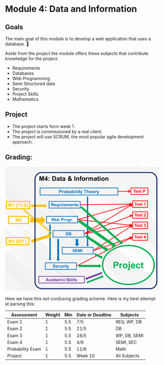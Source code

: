 # Module 4: Data and Information

## Goals
The main goal of this module is to develop 
a web application that uses a database. :floppy_disk:

Aside from the project the module offers these subjects that contribute knowledge for the project:
- Requirements
- Databases
- Web Programming
- Semi Structured data
- Security
- Project Skills
- Mathematics

## Project

+ The project starts form week 1.
+ The project is commissioned by a real client.
+ The project will use SCRUM, the most popular agile development approach.


## Grading:

![grading](./img/grading.png "Grading Mod-4")

Here we have this *not-confusing* grading scheme. Here is my best attempt at parsing this:

| Assessment | Weight | Min | Date or Deadline | Subjects |
| ---------- | ------ | --- | -------- | ------- |
| Exam 1 | 1 | 5.5 | 7/5 | REQ, WP, DB  |
| Exam 2 | 1 | 5.5 | 21/5 | DB |
| Exam 3 | 1 | 5.5 | 28/5 | WP, DB, SEMI |
| Exam 4 | 1 | 5.5 | 4/6 | SEMI, SEC |
| Probability Exam | 1 | 5.5 | 11/6 | Math |
| Project | 1 | 5.5 | Week 10 | All Subjects |